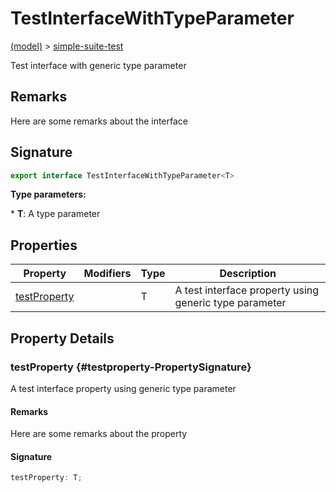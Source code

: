 
# TestInterfaceWithTypeParameter

[(model)](./index) &gt; [simple-suite-test](./simple-suite-test)

Test interface with generic type parameter

## Remarks

Here are some remarks about the interface

## Signature

```typescript
export interface TestInterfaceWithTypeParameter<T> 
```
<b>Type parameters:</b> 

\* <b>T</b>: A type parameter


## Properties

|  Property | Modifiers | Type | Description |
|  --- | --- | --- | --- |
|  [testProperty](./simple-suite-test/testinterfacewithtypeparameter#testproperty-PropertySignature) |  | T | A test interface property using generic type parameter |

## Property Details

### testProperty {#testproperty-PropertySignature}

A test interface property using generic type parameter

#### Remarks

Here are some remarks about the property

#### Signature

```typescript
testProperty: T;
```
